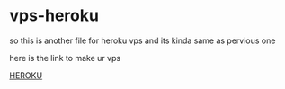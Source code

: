 # vps-heroku
so this is another file for heroku vps and its kinda same as pervious one

here is the link to make ur vps

[HEROKU](https://heroku.com/deploy)
